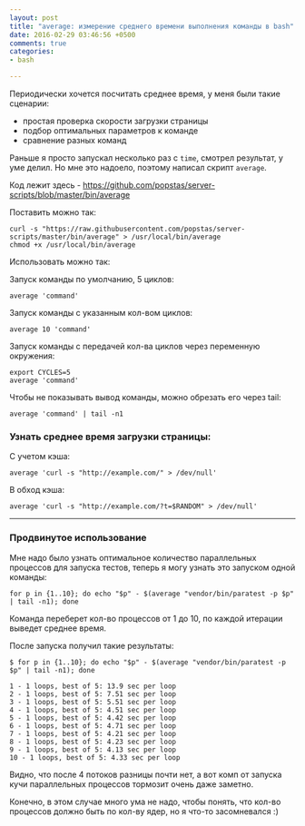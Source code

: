 ```yaml
---
layout: post
title: "average: измерение среднего времени выполнения команды в bash"
date: 2016-02-29 03:46:56 +0500
comments: true
categories: 
- bash

---
```


Периодически хочется посчитать среднее время, у меня были такие сценарии:

- простая проверка скорости загрузки страницы
- подбор оптимальных параметров к команде
- сравнение разных команд

Раньше я просто запускал несколько раз с `time`, смотрел результат, у уме делил.
Но мне это надоело, поэтому написал скрипт `average`.

<!-- more -->

Код лежит здесь - https://github.com/popstas/server-scripts/blob/master/bin/average

Поставить можно так:
```
curl -s "https://raw.githubusercontent.com/popstas/server-scripts/master/bin/average" > /usr/local/bin/average
chmod +x /usr/local/bin/average
```

Использовать можно так:

Запуск команды по умолчанию, 5 циклов:
```
average 'command'
```

Запуск команды с указанным кол-вом циклов:
```
average 10 'command'
```

Запуск команды с передачей кол-ва циклов через переменную окружения:
```
export CYCLES=5
average 'command'
```

Чтобы не показывать вывод команды, можно обрезать его через tail:
```
average 'command' | tail -n1
```



### Узнать среднее время загрузки страницы:
С учетом кэша:
```
average 'curl -s "http://example.com/" > /dev/null'
```

В обход кэша:
```
average 'curl -s "http://example.com/?t=$RANDOM" > /dev/null'
```

---

### Продвинутое использование
Мне надо было узнать оптимальное количество параллельных процессов для запуска тестов,
теперь я могу узнать это запуском одной команды:
```
for p in {1..10}; do echo "$p" - $(average "vendor/bin/paratest -p $p" | tail -n1); done
```
Команда переберет кол-во процессов от 1 до 10, по каждой итерации выведет среднее время.

После запуска получил такие результаты:
```
$ for p in {1..10}; do echo "$p" - $(average "vendor/bin/paratest -p $p" | tail -n1); done

1 - 1 loops, best of 5: 13.9 sec per loop
2 - 1 loops, best of 5: 7.51 sec per loop
3 - 1 loops, best of 5: 5.51 sec per loop
4 - 1 loops, best of 5: 4.51 sec per loop
5 - 1 loops, best of 5: 4.42 sec per loop
6 - 1 loops, best of 5: 4.71 sec per loop
7 - 1 loops, best of 5: 4.21 sec per loop
8 - 1 loops, best of 5: 4.23 sec per loop
9 - 1 loops, best of 5: 4.13 sec per loop
10 - 1 loops, best of 5: 4.33 sec per loop
```

Видно, что после 4 потоков разницы почти нет, а вот комп от запуска кучи параллельных процессов тормозит
очень даже заметно.

Конечно, в этом случае много ума не надо, чтобы понять, что кол-во процессов должно быть по кол-ву ядер, но я что-то засомневался :)

